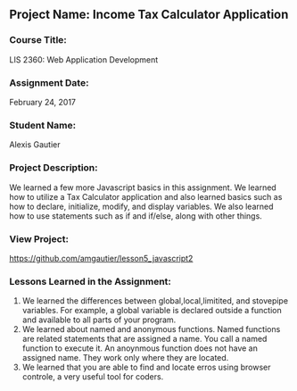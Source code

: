 ## Project Name:  Income Tax Calculator Application

### Course Title:
LIS 2360:  Web Application Development

### Assignment Date:  
February 24, 2017

### Student Name:  
Alexis Gautier

### Project Description:
We learned a few more Javascript basics in this assignment. We learned how to utilize a Tax Calculator application and also learned basics such as how to declare, initialize, modify, and display variables. We also learned how to use statements such as if and if/else, along with other things.

### View Project:
https://github.com/amgautier/lesson5_javascript2

### Lessons Learned in the Assignment:
1. We learned the differences between global,local,limitited, and stovepipe variables. For example, a global variable is declared outside a function and available to all parts of your program.
2. We learned about named and anonymous functions. Named functions are related statements that are assigned a name. You call a named function to execute it. An anoynmous function does not have an assigned name. They work only where they are located. 
3. We learned that you are able to find and locate erros using browser controle, a very useful tool for coders.
